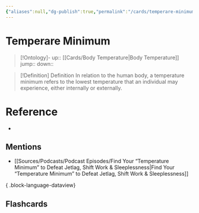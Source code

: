 ```yaml
---
{"aliases":null,"dg-publish":true,"permalink":"/cards/temperare-minimum/","dgPassFrontmatter":true}
---
```


# Temperare Minimum

> [!Ontology]-
> up:: [[Cards/Body Temperature\|Body Temperature]]
> jump::
> down:: 

> [!Definition] Definition
> In relation to the human body, a temperature minimum refers to the lowest temperature that an individual may experience, either internally or externally.

# Reference

- 

## Mentions

- [[Sources/Podcasts/Podcast Episodes/Find Your “Temperature Minimum” to Defeat Jetlag, Shift Work & Sleeplessness\|Find Your “Temperature Minimum” to Defeat Jetlag, Shift Work & Sleeplessness]]

{ .block-language-dataview}

## Flashcards